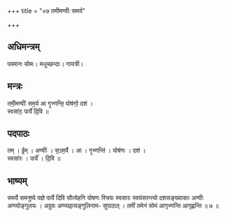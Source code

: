 +++
title = "०७ तमीमण्वीः समर्य"

+++
## अधिमन्त्रम्
पवमानः सोमः। मधुच्छन्दाः। गायत्री।

## मन्त्रः
तमी॒मण्वीः॑ सम॒र्य आ गृ॒भ्णन्ति॒ योष॑णो॒ दश॑ ।  
स्वसा॑रः॒ पार्ये॑ दि॒वि ॥

## पदपाठः
तम् । ई॒म् । अण्वीः॑ । स॒ऽम॒र्ये । आ । गृ॒भ्णन्ति॑ । योष॑णः । दश॑ ।  
स्वसा॑रः । पार्ये॑ । दि॒वि ॥

## भाष्यम्
समर्ये समनुष्ये यज्ञे पार्ये दिवि सौत्येहनि योषणः स्त्रियः स्वसारः स्वयंसरन्त्यो दशसङ्ख्याकाः अण्वीः अण्व्योङ्गुलयः । अग्रुवः अण्व्यइत्यङ्गुलिनाम- सुपाठात् । तमीं तमेनं सोमं आगृभ्णन्ति आगृह्णन्ति ॥ ७ ॥
